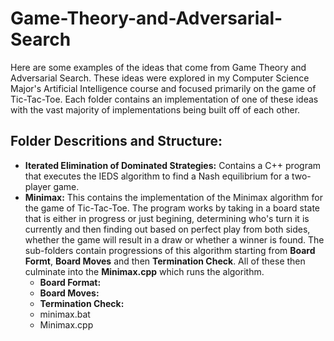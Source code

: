 # Game-Theory-and-Adversarial-Search
Here are some examples of the ideas that come from Game Theory and Adversarial Search. These ideas were explored in my Computer Science Major's Artificial Intelligence course and focused primarily on the game of Tic-Tac-Toe. Each folder contains an implementation of one of these ideas with the vast majority of implementations being built off of each other. 

## Folder Descritions and Structure:

* **Iterated Elimination of Dominated Strategies:** Contains a C++ program that executes the IEDS algorithm to find a Nash equilibrium for a two-player game.
* **Minimax:** This contains the implementation of the Minimax algorithm for the game of Tic-Tac-Toe. The program works by taking in a board state that is either in progress or just begining, determining who's turn it is currently and then finding out based on perfect play from both sides, whether the game will result in a draw or whether a winner is found. The sub-folders contain progressions of this algorithm starting from **Board Formt**, **Board Moves** and then **Termination Check**. All of these then culminate into the **Minimax.cpp** which runs the algorithm.
  * **Board Format:**
  * **Board Moves:**
  * **Termination Check:**
  * minimax.bat
  * Minimax.cpp

